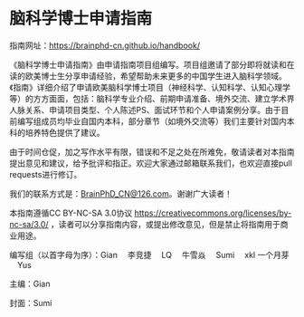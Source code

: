 # 脑科学博士申请指南

指南网址：https://brainphd-cn.github.io/handbook/

《脑科学博士申请指南》由申请指南项目组编写。项目组邀请了部分即将就读和在读的欧美博士生分享申请经验，希望帮助未来更多的中国学生进入脑科学领域。《指南》详细介绍了申请欧美脑科学博士项目（神经科学、认知科学、认知心理学等）的方方面面，包括：脑科学专业介绍、前期申请准备、境外交流、建立学术界人脉关系、申请项目类型、个人陈述PS、面试环节和个人申请案例分享。由于目前编写组成员均毕业自国内本科，部分章节（如境外交流等）我们主要针对国内本科的培养特色提供了建议。

由于时间仓促，加之写作水平有限，错误和不足之处在所难免，敬请读者对本指南提出意见和建议，给予批评和指正。欢迎大家通过邮箱联系我们，也欢迎直接pull requests进行修订。

我们的联系方式是：BrainPhD_CN@126.com。谢谢广大读者！

本指南遵循CC BY-NC-SA 3.0协议 https://creativecommons.org/licenses/by-nc-sa/3.0/ ，读者可以分享指南内容，或提出修改意见，但是禁止将指南用于商业用途。

编写组（以首字母为序）：Gian  李竞捷  LQ  牛雪焱  Sumi  xkl  一个月芽  Yus  

主编：Gian

封面：Sumi
